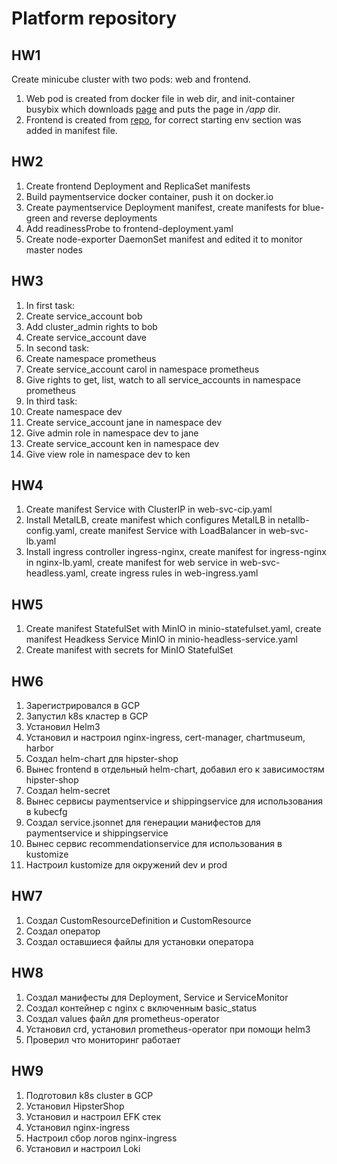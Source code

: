 # Platform repository
## HW1
Create minicube cluster with two pods: web and frontend.
1. Web pod is created from docker file in web dir, and init-container busybix which  downloads [page](https://tinyurl.com/otus-k8s-intro) and puts the page in */app* dir.
2. Frontend is created from [repo](https://github.com/GoogleCloudPlatform/microservices-demo), for correct starting env section was added in manifest file.

## HW2
1. Create frontend Deployment and ReplicaSet manifests
2. Build paymentservice docker container, push it on docker.io
3. Create paymentservice Deployment manifest, create manifests for blue-green and reverse deployments
4. Add readinessProbe to frontend-deployment.yaml
5. Create node-exporter DaemonSet manifest and edited it to monitor master nodes

## HW3
1. In first task:
  1. Create service_account bob
  2. Add cluster_admin rights to bob
  3. Create service_account dave
2. In second task:
  1. Create namespace prometheus
  2. Create service_account carol in namespace prometheus
  3. Give rights to get, list, watch to all service_accounts in namespace prometheus
3. In third task:
  1. Create namespace dev
  2. Create service_account jane in namespace dev
  3. Give admin role in namespace dev to jane
  4. Create service_account ken in namespace dev
  5. Give view role in namespace dev to ken

## HW4
1. Create manifest Service with ClusterIP in web-svc-cip.yaml
2. Install MetalLB, create manifest which configures MetalLB in netallb-config.yaml, create manifest Service with LoadBalancer in web-svc-lb.yaml
3. Install ingress controller ingress-nginx, create manifest for ingress-nginx in nginx-lb.yaml, create manifest for web service in web-svc-headless.yaml, create ingress rules in web-ingress.yaml

## HW5
1. Create manifest StatefulSet with MinIO in minio-statefulset.yaml, create manifest Headkess Service MinIO in minio-headless-service.yaml
2. Create manifest with secrets for MinIO StatefulSet

## HW6
1. Зарегистрировался в GCP
2. Запустил k8s кластер в GCP
3. Установил Helm3
4. Установил и настроил nginx-ingress, cert-manager, chartmuseum, harbor
5. Создал helm-chart для hipster-shop
6. Вынес frontend в отдельный helm-chart, добавил его к зависимостям hipster-shop
7. Создал helm-secret
8. Вынес сервисы paymentservice и shippingservice для использования в kubecfg
9. Создал service.jsonnet для генерации манифестов для paymentservice и shippingservice
10. Вынес сервис recommendationservice для использования в kustomize
11. Настроил kustomize для окружений dev и prod

## HW7
1. Создал CustomResourceDefinition и CustomResource
2. Создал оператор
3. Создал оставшиеся файлы для установки оператора

## HW8
1. Создал манифесты для Deployment, Service и ServiceMonitor
2. Создал контейнер с nginx с включенным basic_status
3. Создал values файл для prometheus-operator
4. Установил crd, установил prometheus-operator при помощи helm3
5. Проверил что мониторинг работает

## HW9
1. Подготовил k8s cluster в GCP
2. Установил HipsterShop
3. Установил и настроил EFK стек
4. Установил nginx-ingress
5. Настроил сбор логов nginx-ingress
6. Установил и настроил Loki
